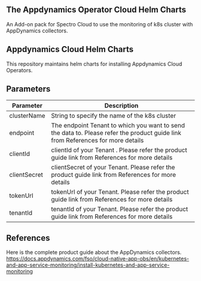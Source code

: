 ## The Appdynamics Operator Cloud Helm Charts
An Add-on pack for Spectro Cloud to use the monitoring of k8s cluster with AppDynamics collectors.

## Appdynamics Cloud Helm Charts
This repository maintains helm charts for installing Appdynamics Cloud Operators.


## Parameters
| Parameter | Description |
|-----------|-------------|
| clusterName | String to specify the name of the k8s cluster |
| endpoint | The endpoint Tenant to which you want to send the data to. Please refer the product guide link from References for more details |
| clientId | clientId of your Tenant . Please refer the product guide link from References for more details  | 
| clientSecret | clientSecret of your Tenant. Please refer the product guide link from References for more details  | 
| tokenUrl | tokenUrl of your Tenant. Please refer the product guide link from References for more details  | 
| tenantId | tenantId of your Tenant. Please refer the product guide link from References for more details  | 


## References
Here is the complete product guide about the AppDynamics collectors.
https://docs.appdynamics.com/fso/cloud-native-app-obs/en/kubernetes-and-app-service-monitoring/install-kubernetes-and-app-service-monitoring